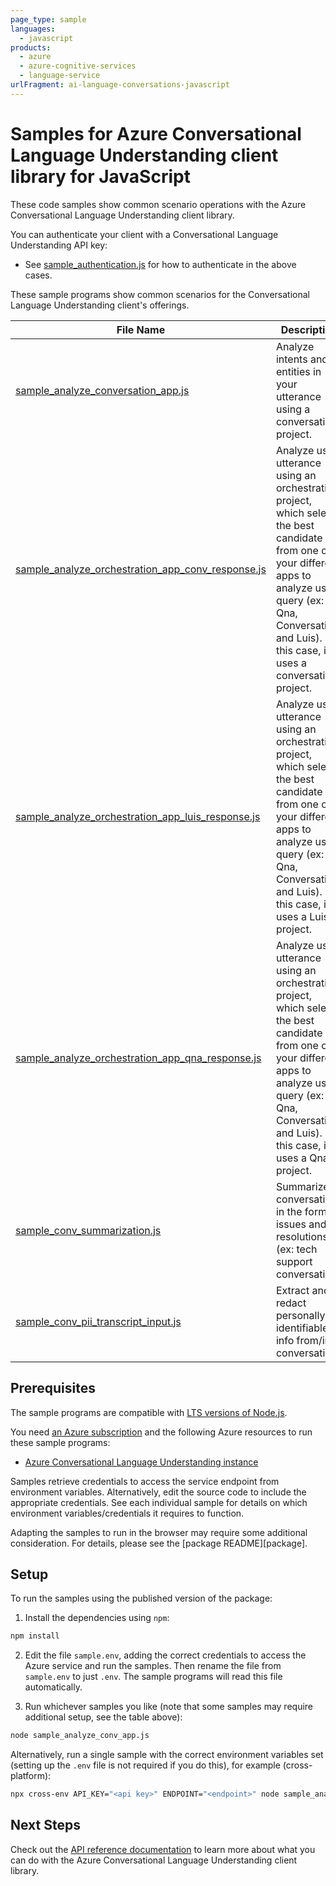 ```yaml
---
page_type: sample
languages:
  - javascript
products:
  - azure
  - azure-cognitive-services
  - language-service
urlFragment: ai-language-conversations-javascript
---
```


# Samples for Azure Conversational Language Understanding client library for JavaScript

These code samples show common scenario operations with the Azure Conversational Language Understanding client library.

You can authenticate your client with a Conversational Language Understanding API key:

- See [sample_authentication.js][sample_authentication] for how to authenticate in the above cases.

These sample programs show common scenarios for the Conversational Language Understanding client's offerings.

| **File Name**| **Description**|
|-|-|
|[sample_analyze_conversation_app.js][sample_analyze_conversation_app]| Analyze intents and entities in your utterance using a conversation project. |
| [sample_analyze_orchestration_app_conv_response.js][sample_analyze_orchestration_app_conv_response]| Analyze user utterance using an orchestration project, which selects the best candidate from one of your different apps to analyze user query (ex: Qna, Conversation, and Luis). In this case, it uses a conversation project. |
| [sample_analyze_orchestration_app_luis_response.js][sample_analyze_orchestration_app_luis_response]| Analyze user utterance using an orchestration project, which selects the best candidate from one of your different apps to analyze user query (ex: Qna, Conversation, and Luis). In this case, it uses a Luis project. |
| [sample_analyze_orchestration_app_qna_response.js][sample_analyze_orchestration_app_qna_response]| Analyze user utterance using an orchestration project, which selects the best candidate from one of your different apps to analyze user query (ex: Qna, Conversation, and Luis). In this case, it uses a Qna project. |
| [sample_conv_summarization.js][sample_conv_summarization]| Summarize conversation in the form of issues and resolutions (ex: tech support conversation) |
| [sample_conv_pii_transcript_input.js][sample_conv_pii_transcript_input]| Extract and redact personally-identifiable info from/in conversations |

## Prerequisites

The sample programs are compatible with [LTS versions of Node.js](https://nodejs.org/about/releases/).

You need [an Azure subscription][azure_subscription] and the following Azure resources to run these sample programs:

- [Azure Conversational Language Understanding instance][azure_clu_account]

Samples retrieve credentials to access the service endpoint from environment variables. Alternatively, edit the source code to include the appropriate credentials. See each individual sample for details on which environment variables/credentials it requires to function.

Adapting the samples to run in the browser may require some additional consideration. For details, please see the [package README][package].

## Setup

To run the samples using the published version of the package:

1. Install the dependencies using `npm`:

```bash
npm install
```

2. Edit the file `sample.env`, adding the correct credentials to access the Azure service and run the samples. Then rename the file from `sample.env` to just `.env`. The sample programs will read this file automatically.

3. Run whichever samples you like (note that some samples may require additional setup, see the table above):

```bash
node sample_analyze_conv_app.js
```

Alternatively, run a single sample with the correct environment variables set (setting up the `.env` file is not required if you do this), for example (cross-platform):

```bash
npx cross-env API_KEY="<api key>" ENDPOINT="<endpoint>" node sample_analyze_conv_app.js
```



## Next Steps

Check out the [API reference documentation][api_reference_documentation] to learn more about
what you can do with the Azure Conversational Language Understanding client library.

[azure_subscription]: https://azure.microsoft.com/free/
[azure_clu_account]: https://language.azure.com/clu/projects

[sample_authentication]: https://github.com/Azure/azure-sdk-for-js/tree/main/sdk/cognitivelanguage/ai-language-conversations/samples/v1/javascript/src/sample_authentication.js

[sample_analyze_conversation_app]: https://github.com/Azure/azure-sdk-for-js/tree/main/sdk/cognitivelanguage/ai-language-conversations/samples/v1/javascript/src/sample_analyze_conversation_app.js

[sample_analyze_orchestration_app_conv_response]: https://github.com/Azure/azure-sdk-for-js/tree/main/sdk/cognitivelanguage/ai-language-conversations/samples/v1/javascript/src/sample_analyze_orchestration_app_conv_response.js

[sample_analyze_orchestration_app_luis_response]: https://github.com/Azure/azure-sdk-for-js/tree/main/sdk/cognitivelanguage/ai-language-conversations/samples/v1/javascript/src/sample_analyze_orchestration_app_luis_response.js

[sample_analyze_orchestration_app_qna_response]: https://github.com/Azure/azure-sdk-for-js/tree/main/sdk/cognitivelanguage/ai-language-conversations/samples/v1/javascript/src/sample_analyze_orchestration_app_qna_response.js

[sample_conv_summarization]: https://github.com/Azure/azure-sdk-for-js/tree/main/sdk/cognitivelanguage/ai-language-conversations/samples/v1/javascript/src/sample_conv_summarization.js

[sample_conv_pii_transcript_input]: https://github.com/Azure/azure-sdk-for-js/tree/main/sdk/cognitivelanguage/ai-language-conversations/samples/v1/javascript/src/sample_conv_pii_transcript_input.js

[api_reference_documentation]: https://docs.microsoft.com/rest/api/language/conversation-analysis-runtime
